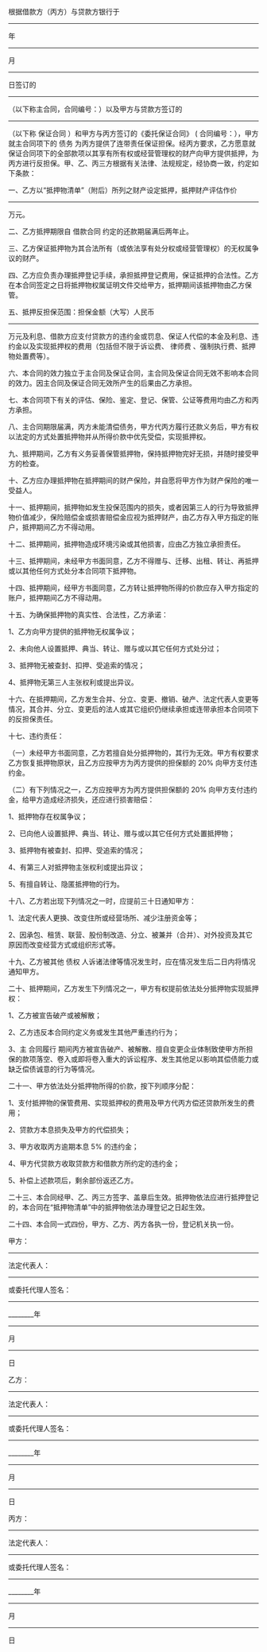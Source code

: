 
 





根据借款方（丙方）与贷款方银行于
________
年
________
月
__________
日签订的
____________________________
（以下称主合同，合同编号：）以及甲方与贷款方签订的
________________________
（以下称
保证合同
）和甲方与丙方签订的《委托保证合同》
(
合同编号：），甲方就主合同项下的
债务
为丙方提供了连带责任保证担保。经丙方要求，乙方愿意就保证合同项下的全部款项以其享有所有权或经营管理权的财产向甲方提供抵押，为丙方进行反担保。甲、乙、丙三方根据有关法律、法规规定，经协商一致，约定如下条款：




一、乙方以“抵押物清单”（附后）所列之财产设定抵押，抵押财产评估作价
________
万元。




二、乙方抵押期限自
借款合同
约定的还款期届满后两年止。




三、乙方保证抵押物为其合法所有（或依法享有处分权或经营管理权）的无权属争议的财产。




四、乙方应负责办理抵押登记手续，承担抵押登记费用，保证抵押的合法性。乙方在本合同签定之日将抵押物权属证明文件交给甲方，抵押期间该抵押物由乙方保管。




五、抵押反担保范围：担保金额（大写）人民币
_____________
万元及利息、借款方应支付贷款方的违约金或罚息、保证人代偿的本金及利息、违约金以及实现抵押权的费用（包括但不限于诉讼费、
律师费
、强制执行费、抵押物处置费等）。




六、本合同的效力独立于主合同及保证合同，主合同及保证合同无效不影响本合同的效力。因主合同及保证合同无效所产生的后果由乙方承担。




七、本合同项下有关的评估、保险、鉴定、登记、保管、公证等费用均由乙方和丙方承担。




八、主合同期限届满，丙方未能清偿债务，甲方代丙方履行还款义务后，甲方有权以法定的方式处置抵押物并从所得价款中优先受偿，实现抵押权。




九、抵押期间，乙方有义务妥善保管抵押物，保持抵押物完好无损，并随时接受甲方的检查。




十、乙方应办理抵押物在抵押期间的财产保险，并自愿将甲方作为财产保险的唯一受益人。




十一、抵押期间，抵押物如发生投保范围内的损失，或者因第三人的行为导致抵押物价值减少，保险赔偿金或损害赔偿金应视为抵押财产，由乙方存入甲方指定的账户，抵押期间乙方不得动用。




十二、抵押期间，抵押物造成环境污染或其他损害，应由乙方独立承担责任。




十三、抵押期间，未经甲方书面同意，乙方不得赠与、迁移、出租、转让、再抵押或以其他任何方式处分本合同项下抵押物。




十四、抵押期间，经甲方书面同意，乙方转让抵押物所得的价款应存入甲方指定的账户，抵押期间乙方不得动用。




十五、为确保抵押物的真实性、合法性，乙方承诺：




1、乙方向甲方提供的抵押物无权属争议；




2、未向他人设置抵押、典当、转让、赠与或以其它任何方式处分过；




3、抵押物无被查封、扣押、受追索的情况；




4、抵押物无第三人主张权利或提出异议。




十六、在抵押期间，乙方发生合并、分立、变更、撤销、破产、法定代表人变更等情况，其合并、分立、变更后的法人或其它组织仍继续承担或连带承担本合同项下的反担保责任。




十七、违约责任：




（一）未经甲方书面同意，乙方若擅自处分抵押物的，其行为无效。甲方有权要求乙方恢复抵押物原状，且乙方应按甲方为丙方提供的担保额的
20%
向甲方支付违约金。




（二）有下列情况之一，乙方应按甲方为丙方提供担保额的
20%
向甲方支付违约金，给甲方造成经济损失，还应进行损害赔偿：




1、抵押物存在权属争议；




2、已向他人设置抵押、典当、转让、赠与或以其它任何方式处置抵押物；




3、抵押物有被查封、扣押、受追索的情况；




4、有第三人对抵押物主张权利或提出异议；




5、有擅自转让、隐匿抵押物的行为。




十八、乙方若出现下列情况之一时，应提前三十日通知甲方：




1、法定代表人更换、改变住所或经营场所、减少注册资金等；




2、因承包、租赁、联营、股份制改造、分立、被兼并（合并）、对外投资及其它原因而改变经营方式或组织形式等。




十九、乙方被其他
债权
人诉诸法律等情况发生时，应在情况发生后二日内将情况通知甲方。




二十、抵押期间，乙方发生下列情况之一，甲方有权提前依法处分抵押物实现抵押权：




1、乙方被宣告破产或被解散；




2、乙方违反本合同约定义务或发生其他严重违约行为；




3、主
合同履行
期间丙方被宣告破产、被解散、擅自变更企业体制致使甲方所担保的款项落空、卷入或即将卷入重大的诉讼程序、发生其他足以影响其偿债能力或缺乏偿债诚意的行为等情况。




二十一、甲方依法处分抵押物所得的价款，按下列顺序分配：




1、支付抵押物的保管费用、实现抵押权的费用及甲方代丙方偿还贷款所发生的费用；




2、贷款方本息损失及甲方的代偿损失；




3、甲方收取丙方逾期本息
5%
的违约金；




4、甲方代贷款方收取贷款方和借款方所约定的违约金；




5、补偿上述款项后，剩余部份返还乙方。




二十三、本合同经甲、乙、丙三方签字、盖章后生效。抵押物依法应进行抵押登记的，本合同在“抵押物清单”中的抵押物依法办理登记之日起生效。




二十四、本合同一式四份，甲方、乙方、丙方各执一份，登记机关执一份。




甲方：
________________





法定代表人：
________________





或委托代理人签名：
________________





________年
_____
月
_____
日




乙方：
________________





法定代表人：
________________





或委托代理人签名：
________________





________年
_____
月
_____
日




丙方：
________________





法定代表人：
________________





或委托代理人签名：
________________





________年
_____
月
_____
日

 


 

 
 
 
 
 
  


  
 

  


  


  
 
 
 
 

